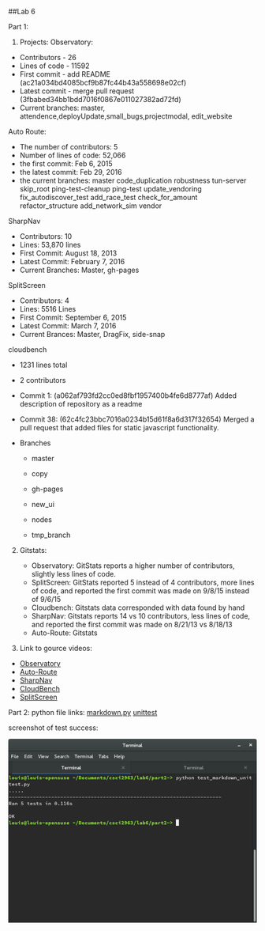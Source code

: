 ##Lab 6

Part 1:

1. Projects:
Observatory:
* Contributors - 26
* Lines of code - 11592
* First commit - add README (ac21a034bd4085bcf9b87fc44b43a558698e02cf)
* Latest commit - merge pull request (3fbabed34bb1bdd7016f0867e011027382ad72fd)
* Current branches: master, attendence,deployUpdate,small_bugs,projectmodal,
  edit_website


Auto Route:
* The number of contributors: 5
* Number of lines of code: 52,066
* the first commit: Feb 6, 2015
* the latest commit: Feb 29, 2016
* the current branches: master code_duplication robustness tun-server skip_root ping-test-cleanup ping-test update_vendoring fix_autodiscover_test add_race_test check_for_amount refactor_structure add_network_sim vendor

SharpNav
  * Contributors:  10
  * Lines:  53,870 lines
  * First Commit: August 18, 2013
  * Latest Commit: February 7, 2016
  * Current Branches: Master, gh-pages
  
SplitScreen
  * Contributors: 4
  * Lines: 5516 Lines
  * First Commit: September 6, 2015
  * Latest Commit: March 7, 2016
  * Current Brances: Master, DragFix, side-snap

cloudbench
  * 1231 lines total

  * 2 contributors

  * Commit 1: (a062af793fd2cc0ed8fbf1957400b4fe6d8777af) Added description of repository as a readme

  * Commit 38: (62c4fc23bbc7016a0234b15d61f8a6d317f32654) Merged a pull request that added files for static javascript functionality.

  * Branches
    * master
    * copy

    * gh-pages

    * new_ui

    * nodes

    * tmp_branch

2. Gitstats:
   * Observatory: GitStats reports a higher number of contributors, slightly
     less lines of code.
   * SplitScreen: GitStats reported 5 instead of 4 contributors, more lines of
     code, and reported the first commit was made on 9/8/15 instead of 9/6/15
   * Cloudbench: Gitstats data corresponded with data found by hand
   * SharpNav: Gitstats reports 14 vs 10 contributors, less lines of code,
     and reported the first commit was made on 8/21/13 vs 8/18/13
   * Auto-Route: Gitstats

3. Link to gource videos: 
  * [Observatory](https://youtu.be/ylyJ6IYTuEU)
  * [Auto-Route](https://www.youtube.com/watch?v=-fNPgo-nkYM)
  * [SharpNav](https://www.youtube.com/watch?v=_jtZgbA17o0)
  * [CloudBench](https://www.youtube.com/watch?v=TCaG8_DLJsY)
  * [SplitScreen](https://www.youtube.com/watch?v=RsUDFDfWQN0)
  

Part 2:
python file links: [markdown.py](markdown.py) [unittest](test_markdown_unittest.py)

screenshot of test success:

![pass_test](images/test.png)
